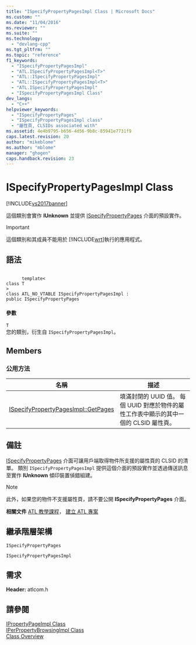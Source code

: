 ```yaml
---
title: "ISpecifyPropertyPagesImpl Class | Microsoft Docs"
ms.custom: ""
ms.date: "11/04/2016"
ms.reviewer: ""
ms.suite: ""
ms.technology: 
  - "devlang-cpp"
ms.tgt_pltfrm: ""
ms.topic: "reference"
f1_keywords: 
  - "ISpecifyPropertyPagesImpl"
  - "ATL.ISpecifyPropertyPagesImpl<T>"
  - "ATL::ISpecifyPropertyPagesImpl"
  - "ATL::ISpecifyPropertyPagesImpl<T>"
  - "ATL.ISpecifyPropertyPagesImpl"
  - "ISpecifyPropertyPagesImpl Class"
dev_langs: 
  - "C++"
helpviewer_keywords: 
  - "ISpecifyPropertyPages"
  - "ISpecifyPropertyPagesImpl class"
  - "屬性頁, CLSIDs associated with"
ms.assetid: 4e4b9795-b656-4d56-9b8c-85941e7731f9
caps.latest.revision: 20
author: "mikeblome"
ms.author: "mblome"
manager: "ghogen"
caps.handback.revision: 23
---
```

# ISpecifyPropertyPagesImpl Class
[!INCLUDE[vs2017banner](../../assembler/inline/includes/vs2017banner.md)]

這個類別會實作 **IUnknown** 並提供 [ISpecifyPropertyPages](http://msdn.microsoft.com/library/windows/desktop/ms695217) 介面的預設實作。  
  
> [!IMPORTANT]
>  這個類別和其成員不能用於 [!INCLUDE[wrt](../../atl/reference/includes/wrt_md.md)]執行的應用程式。  
  
## 語法  
  
```  
  
      template<  
class T   
>  
class ATL_NO_VTABLE ISpecifyPropertyPagesImpl :  
public ISpecifyPropertyPages  
```  
  
#### 參數  
 `T`  
 您的類別，衍生自 `ISpecifyPropertyPagesImpl`。  
  
## Members  
  
### 公用方法  
  
|名稱|描述|  
|--------|--------|  
|[ISpecifyPropertyPagesImpl::GetPages](../Topic/ISpecifyPropertyPagesImpl::GetPages.md)|填滿封閉的 UUID 值。  每個 UUID 對應於物件的屬性工作表中顯示的其中一個的 CLSID 屬性頁。|  
  
## 備註  
 [ISpecifyPropertyPages](http://msdn.microsoft.com/library/windows/desktop/ms695217) 介面可讓用戶端取得物件所支援的屬性頁的 CLSID 的清單。  類別 `ISpecifyPropertyPagesImpl` 提供這個介面的預設實作並透過傳送訊息至實作 **IUnknown** 傾印裝置偵錯組建。  
  
> [!NOTE]
>  此外，如果您的物件不支援屬性頁，請不要公開 **ISpecifyPropertyPages** 介面。  
  
 **相關文件** [ATL 教學課程](../../atl/active-template-library-atl-tutorial.md)， [建立 ATL 專案](../../atl/reference/creating-an-atl-project.md)  
  
## 繼承階層架構  
 `ISpecifyPropertyPages`  
  
 `ISpecifyPropertyPagesImpl`  
  
## 需求  
 **Header:** atlcom.h  
  
## 請參閱  
 [IPropertyPageImpl Class](../../atl/reference/ipropertypageimpl-class.md)   
 [IPerPropertyBrowsingImpl Class](../../atl/reference/iperpropertybrowsingimpl-class.md)   
 [Class Overview](../../atl/atl-class-overview.md)